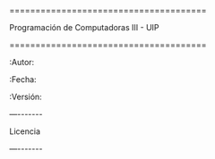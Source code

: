 ======================================

Programación de Computadoras III - UIP

======================================




:Autor: <nombre>

:Fecha: <fecha>

:Versión: <version>




<descripcion>




—-------

Licencia

—-------

<licencia>

